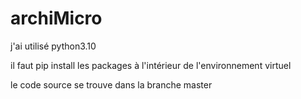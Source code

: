 # archiMicro

j'ai utilisé python3.10

il faut pip install les packages à l'intérieur de l'environnement virtuel 

le code source se trouve dans la branche master
